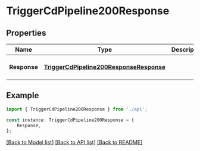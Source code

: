 # TriggerCdPipeline200Response


## Properties

Name | Type | Description | Notes
------------ | ------------- | ------------- | -------------
**Response** | [**TriggerCdPipeline200ResponseResponse**](TriggerCdPipeline200ResponseResponse.md) |  | [optional] [default to undefined]

## Example

```typescript
import { TriggerCdPipeline200Response } from './api';

const instance: TriggerCdPipeline200Response = {
    Response,
};
```

[[Back to Model list]](../README.md#documentation-for-models) [[Back to API list]](../README.md#documentation-for-api-endpoints) [[Back to README]](../README.md)
